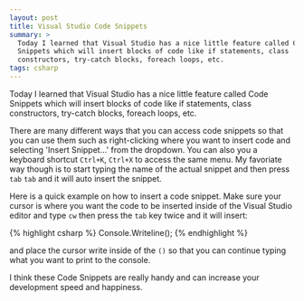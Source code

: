 ```yaml
---
layout: post
title: Visual Studio Code Snippets 
summary: > 
  Today I learned that Visual Studio has a nice little feature called Code
  Snippets which will insert blocks of code like if statements, class
  constructors, try-catch blocks, foreach loops, etc.
tags: csharp 
---
```


Today I learned that Visual Studio has a nice little feature called Code
Snippets which will insert blocks of code like if statements, class
constructors, try-catch blocks, foreach loops, etc.

There are many different ways that you can access code snippets so that you can
use them such as right-clicking where you want to insert code and selecting
'Insert Snippet...' from the dropdown. You can also you a keyboard shortcut
`Ctrl+K`, `Ctrl+X` to access the same menu. My favoriate way though is to start
typing the name of the actual snippet and then press `tab` `tab` and it will
auto insert the snippet.

Here is a quick example on how to insert a code snippet. Make sure your cursor
is where you want the code to be inserted inside of the Visual Studio editor and
type `cw` then press the `tab` key twice and it will insert:

{% highlight csharp %}
Console.Writeline();
{% endhighlight %}

and place the cursor write inside of the `()` so that you can continue typing
what you want to print to the console.

I think these Code Snippets are really handy and can increase your
development speed and happiness.

